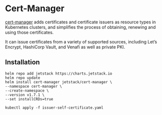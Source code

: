 # Cert-Manager
[cert-manager](https://cert-manager.io/)  adds certificates and certificate issuers as resource types in Kubernetes clusters, and simplifies the process of obtaining, renewing and using those certificates.

It can issue certificates from a variety of supported sources, including Let’s Encrypt, HashiCorp Vault, and Venafi as well as private PKI.

## Installation
```console
helm repo add jetstack https://charts.jetstack.io
helm repo update
helm install cert-manager jetstack/cert-manager \
--namespace cert-manager \
--create-namespace \
--version v1.7.1 \
--set installCRDs=true

kubectl apply -f issuer-self-certificate.yaml
```

